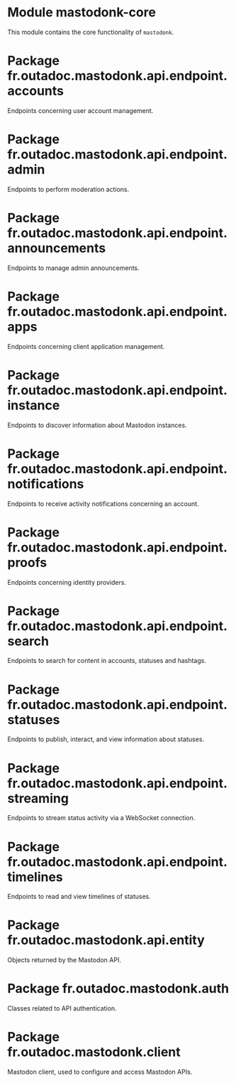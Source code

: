 # Module mastodonk-core

This module contains the core functionality of `mastodonk`.

# Package fr.outadoc.mastodonk.api.endpoint.accounts

Endpoints concerning user account management.

# Package fr.outadoc.mastodonk.api.endpoint.admin

Endpoints to perform moderation actions.

# Package fr.outadoc.mastodonk.api.endpoint.announcements

Endpoints to manage admin announcements.

# Package fr.outadoc.mastodonk.api.endpoint.apps

Endpoints concerning client application management.

# Package fr.outadoc.mastodonk.api.endpoint.instance

Endpoints to discover information about Mastodon instances.

# Package fr.outadoc.mastodonk.api.endpoint.notifications

Endpoints to receive activity notifications concerning an account.

# Package fr.outadoc.mastodonk.api.endpoint.proofs

Endpoints concerning identity providers.

# Package fr.outadoc.mastodonk.api.endpoint.search

Endpoints to search for content in accounts, statuses and hashtags.

# Package fr.outadoc.mastodonk.api.endpoint.statuses

Endpoints to publish, interact, and view information about statuses.

# Package fr.outadoc.mastodonk.api.endpoint.streaming

Endpoints to stream status activity via a WebSocket connection.

# Package fr.outadoc.mastodonk.api.endpoint.timelines

Endpoints to read and view timelines of statuses.

# Package fr.outadoc.mastodonk.api.entity

Objects returned by the Mastodon API.

# Package fr.outadoc.mastodonk.auth

Classes related to API authentication. 

# Package fr.outadoc.mastodonk.client

Mastodon client, used to configure and access Mastodon APIs.

